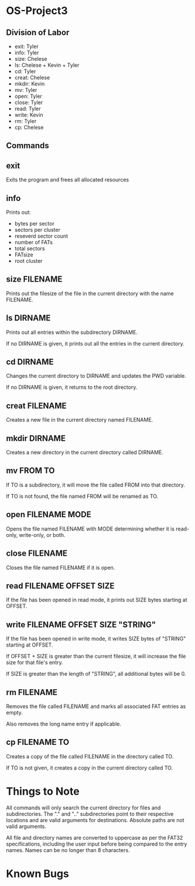 # OS-Project3

## Division of Labor

- exit: Tyler
- info: Tyler
- size: Chelese
- ls: Chelese + Kevin + Tyler
- cd: Tyler
- creat: Chelese
- mkdir: Kevin
- mv: Tyler
- open: Tyler
- close: Tyler
- read: Tyler
- write: Kevin
- rm: Tyler
- cp: Chelese

## Commands

## exit

Exits the program and frees all allocated resources

## info

Prints out:

- bytes per sector
- sectors per cluster
- reseverd sector count
- number of FATs
- total sectors
- FATsize
- root cluster

## size FILENAME

Prints out the filesize of the file in the current directory with the name FILENAME.

## ls DIRNAME

Prints out all entries within the subdirectory DIRNAME.

If no DIRNAME is given, it prints out all the entries in the current directory.

## cd DIRNAME

Changes the current directory to DIRNAME and updates the PWD variable.

If no DIRNAME is given, it returns to the root directory.

## creat FILENAME

Creates a new file in the current directory named FILENAME.

## mkdir DIRNAME

Creates a new directory in the current directory called DIRNAME.

## mv FROM TO

If TO is a subdirectory, it will move the file called FROM into that directory.

If TO is not found, the file named FROM will be renamed as TO.

## open FILENAME MODE

Opens the file named FILENAME with MODE determining whether it is read-only, write-only, or both.

## close FILENAME

Closes the file named FILENAME if it is open.

## read FILENAME OFFSET SIZE

If the file has been opened in read mode, it prints out SIZE bytes starting at OFFSET.

## write FILENAME OFFSET SIZE "STRING"

If the file has been opened in write mode, it writes SIZE bytes of "STRING" starting at OFFSET.

If OFFSET + SIZE is greater than the current filesize, it will increase the file size for that file's entry.

If SIZE is greater than the length of "STRING", all additional bytes will be 0.

## rm FILENAME

Removes the file called FILENAME and marks all associated FAT entries as empty.

Also removes the long name entry if applicable.

## cp FILENAME TO

Creates a copy of the file called FILENAME in the directory called TO.

If TO is not given, it creates a copy in the current directory called TO.

# Things to Note

All commands will only search the current directory for files and subdirectories. The "." and ".." subdirectories point to their respective locations and are valid arguments for destinations. Absolute paths are not valid arguments.

All file and directory names are converted to uppercase as per the FAT32 specifications, including the user input before being compared to the entry names. Names can be no longer than 8 characters.

# Known Bugs
